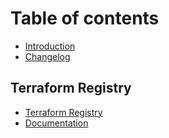 # Table of contents

* [Introduction](README.md)
* [Changelog](changelog.md)

## Terraform Registry

* [Terraform Registry](https://registry.terraform.io/providers/ionos-cloud/ionoscloud/latest)
* [Documentation](https://registry.terraform.io/providers/ionos-cloud/ionoscloud/latest/docs)


